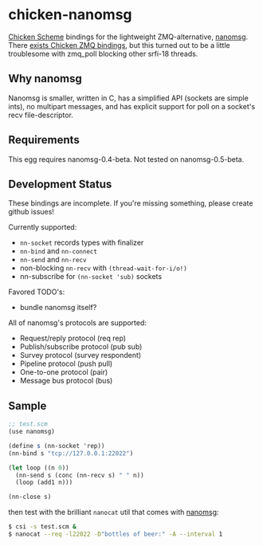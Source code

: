 chicken-nanomsg
===============

 [Chicken Scheme]: http://call-cc.org/
 [nanomsg]: http://nanomsg.org/

[Chicken Scheme] bindings for the lightweight ZMQ-alternative,
[nanomsg]. There
[exists Chicken ZMQ bindings](http://api.call-cc.org/doc/zmq), but
this turned out to be a little troublesome with zmq_poll blocking
other srfi-18 threads.

## Why nanomsg

Nanomsg is smaller, written in C, has a simplified API (sockets are
simple ints), no multipart messages, and has explicit support for poll
on a socket's recv file-descriptor.

## Requirements

This egg requires nanomsg-0.4-beta. Not tested on nanomsg-0.5-beta.

## Development Status
These bindings are incomplete. If you're missing something, please
create github issues!

Currently supported:

- `nn-socket` records types with finalizer
- `nn-bind` and `nn-connect`
- `nn-send` and `nn-recv`
- non-blocking `nn-recv` with `(thread-wait-for-i/o!)`
- nn-subscribe for `(nn-socket 'sub)` sockets

Favored TODO's:
- bundle nanomsg itself?

All of nanomsg's protocols are supported:

- Request/reply protocol (req rep)
- Publish/subscribe protocol (pub sub)
- Survey protocol (survey respondent)
- Pipeline protocol (push pull)
- One-to-one protocol (pair)
- Message bus protocol (bus)

## Sample

```scheme
;; test.scm
(use nanomsg)

(define s (nn-socket 'rep))
(nn-bind s "tcp://127.0.0.1:22022")

(let loop ((n 0))
  (nn-send s (conc (nn-recv s) " " n))
  (loop (add1 n)))

(nn-close s)
```

then test with the brilliant `nanocat` util that comes with [nanomsg]:


```bash
$ csi -s test.scm &
$ nanocat --req -l22022 -D"bottles of beer:" -A --interval 1
```
